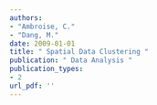 ```yaml
---
authors: 
- "Ambroise, C."
- "Dang, M."
date: 2009-01-01
title: " Spatial Data Clustering "
publication: " Data Analysis "
publication_types:
- 2
url_pdf: ''
---
```


